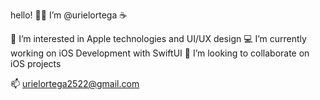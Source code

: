 hello! 👋🏼
I’m @urielortega ☕️

🍎 I’m interested in Apple technologies and UI/UX design
💻 I’m currently working on iOS Development with SwiftUI
📱 I’m looking to collaborate on iOS projects

📫 urielortega2522@gmail.com
